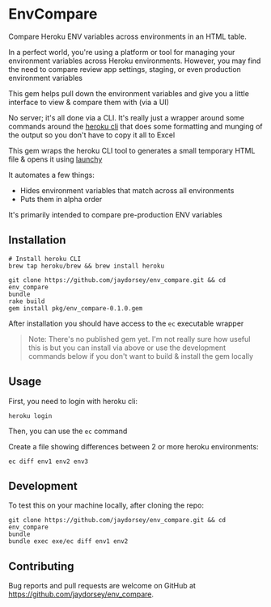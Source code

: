 # EnvCompare

Compare Heroku ENV variables across environments in an HTML
table.

In a perfect world, you're using a platform or tool for managing your
environment variables across Heroku environments. However, you may
find the need to compare review app settings, staging, or even
production environment variables

This gem helps pull down the environment variables and give you
a little interface to view & compare them with (via a UI)

No server; it's all done via a CLI. It's really just a wrapper around
some commands around the [heroku cli](https://devcenter.heroku.com/articles/heroku-cli) that does some formatting and
munging of the output so you don't have to copy it all to Excel

This gem wraps the heroku CLI tool to generates a small temporary
HTML file & opens it using [launchy](https://github.com/copiousfreetime/launchy)

It automates a few things:
- Hides environment variables that match across all environments
- Puts them in alpha order

It's primarily intended to compare pre-production ENV variables

## Installation

    # Install heroku CLI
    brew tap heroku/brew && brew install heroku

    git clone https://github.com/jaydorsey/env_compare.git && cd env_compare
    bundle
    rake build
    gem install pkg/env_compare-0.1.0.gem

After installation you should have access to the `ec` executable wrapper

> Note: There's no published gem yet. I'm not really sure how useful this is
> but you can install via above or use the development commands below if you
> don't want to build & install the gem locally

## Usage

First, you need to login with heroku cli:

    heroku login

Then, you can use the `ec` command

Create a file showing differences between 2 or more heroku environments:

    ec diff env1 env2 env3

## Development

To test this on your machine locally, after cloning the repo:

    git clone https://github.com/jaydorsey/env_compare.git && cd env_compare
    bundle
    bundle exec exe/ec diff env1 env2

## Contributing

Bug reports and pull requests are welcome on GitHub at https://github.com/jaydorsey/env_compare.
